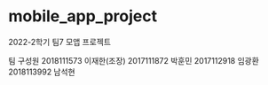 # mobile_app_project
 2022-2학기 팀7 모앱 프로젝트

팀 구성원
2018111573 이재한(조장)
2017111872 박훈민
2017112918 임광환
2018113992 남석현